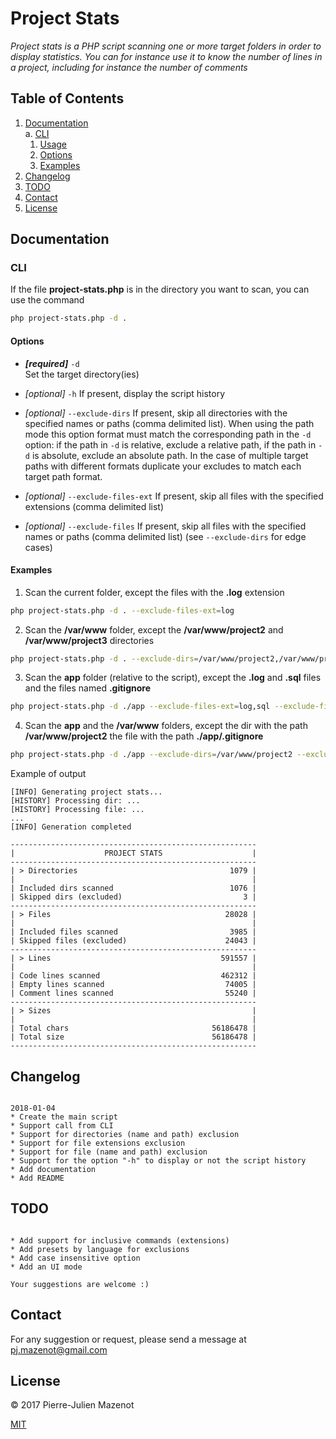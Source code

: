 # Project Stats

*Project stats is a PHP script scanning one or more target folders in order to display statistics. You can for instance use it to know the number of lines in a project, including for instance the number of comments*


## Table of Contents

  1. [Documentation](#documentation)  
    a. [CLI](#cli)  
      1. [Usage](#usage)
      1. [Options](#options)
      1. [Examples](#examples)
  1. [Changelog](#changelog)
  1. [TODO](#todo)
  1. [Contact](#contact)
  1. [License](#license)


## Documentation

### CLI

If the file **project-stats.php** is in the directory you want to scan, you can use the command

```bash
php project-stats.php -d .
```

#### Options

* ***[required]*** `-d`  
Set the target directory(ies)  

* *[optional]* `-h`
If present, display the script history   

* *[optional]* `--exclude-dirs`
If present, skip all directories with the specified names or paths (comma delimited list). When using the path mode this 
option format must match the corresponding path in the `-d` option: if the path in `-d` is relative, exclude a relative 
path, if the path in `-d` is absolute, exclude an absolute path. In the case of multiple target paths with different 
formats duplicate your excludes to match each target path format.   
 
* *[optional]* `--exclude-files-ext`
If present, skip all files with the specified extensions (comma delimited list)  

* *[optional]* `--exclude-files`
If present, skip all files with the specified names or paths (comma delimited list) (see `--exclude-dirs` for edge cases) 

#### Examples

1. Scan the current folder, except the files with the **.log** extension

```bash
php project-stats.php -d . --exclude-files-ext=log
```

2. Scan the **/var/www** folder, except the **/var/www/project2** and **/var/www/project3** directories

```bash
php project-stats.php -d . --exclude-dirs=/var/www/project2,/var/www/project3
```

3. Scan the **app** folder (relative to the script), except the **.log** and **.sql** files and the files named **.gitignore**

```bash
php project-stats.php -d ./app --exclude-files-ext=log,sql --exclude-files=**/.gitignore
```

4. Scan the **app** and the **/var/www** folders, except the dir with the path **/var/www/project2** the file with the path **./app/.gitignore**

```bash
php project-stats.php -d ./app --exclude-dirs=/var/www/project2 --exclude-files=./app/.gitignore
```

Example of output

```
[INFO] Generating project stats...
[HISTORY] Processing dir: ...
[HISTORY] Processing file: ...
...
[INFO] Generation completed

-------------------------------------------------------
|                    PROJECT STATS                    |
-------------------------------------------------------
| > Directories                                  1079 |
|                                                     |
| Included dirs scanned                          1076 |
| Skipped dirs (excluded)                           3 |
-------------------------------------------------------
| > Files                                       28028 |
|                                                     |
| Included files scanned                         3985 |
| Skipped files (excluded)                      24043 |
-------------------------------------------------------
| > Lines                                      591557 |
|                                                     |
| Code lines scanned                           462312 |
| Empty lines scanned                           74005 |
| Comment lines scanned                         55240 |
-------------------------------------------------------
| > Sizes                                             |
|                                                     |
| Total chars                                56186478 |
| Total size                                 56186478 |
-------------------------------------------------------

```

## Changelog

```

2018-01-04
* Create the main script
* Support call from CLI
* Support for directories (name and path) exclusion
* Support for file extensions exclusion
* Support for file (name and path) exclusion
* Support for the option "-h" to display or not the script history
* Add documentation
* Add README

```

## TODO

```

* Add support for inclusive commands (extensions)
* Add presets by language for exclusions
* Add case insensitive option
* Add an UI mode

Your suggestions are welcome :)

```

## Contact

For any suggestion or request, please send a message at pj.mazenot@gmail.com

## License

© 2017 Pierre-Julien Mazenot

[MIT](https://github.com/pjmazenot/project-stats/blob/master/LICENSE)